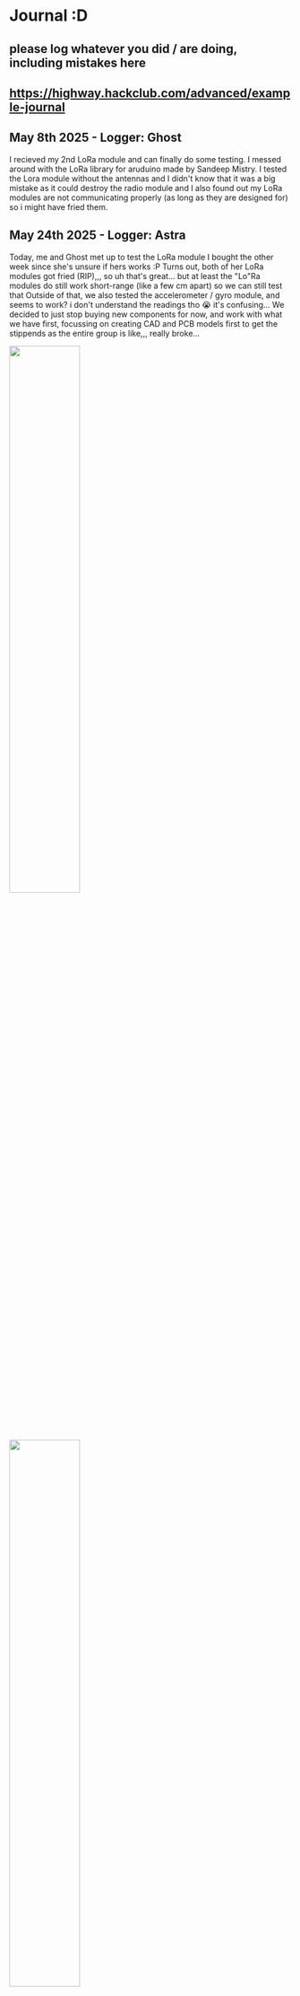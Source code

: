 # Journal :D

## please log whatever you did / are doing, including mistakes here
## https://highway.hackclub.com/advanced/example-journal


## May 8th 2025 - Logger: Ghost
I recieved my 2nd LoRa module and can finally do some testing. I messed around with the LoRa library for aruduino made by Sandeep Mistry.
I tested the Lora module without the antennas and I didn't know that it was a big mistake as it could destroy the radio module and I also found out my LoRa modules are not communicating properly (as long as they are designed for) so i might have fried them.

## May 24th 2025 - Logger: Astra
Today, me and Ghost met up to test the LoRa module I bought the other week since she's unsure if hers works :P
Turns out, both of her LoRa modules got fried (RIP),,, so uh that's great... but at least the "Lo"Ra modules do still work short-range (like a few cm apart) so we can still test that
Outside of that, we also tested the accelerometer / gyro module, and seems to work? i don't understand the readings tho :sob: it's confusing...
We decided to just stop buying new components for now, and work with what we have first, focussing on creating CAD and PCB models first to get the stippends as the entire group is like,,, really broke...

<img src="journal-media/IMG_3927.png" style="width: 50%">
<img src="journal-media/IMG_3926.png" style="width: 50%">

[LoRa video](https://hc-cdn.hel1.your-objectstorage.com/s/v3/142abf9ee1947f46ea742f3a9a95a17131fc7f63_img_3928.mp4)

[gyro testing video](https://hc-cdn.hel1.your-objectstorage.com/s/v3/621003c66919163e77c02e429bbf76a9c26b7368_img_3929.mp4)
